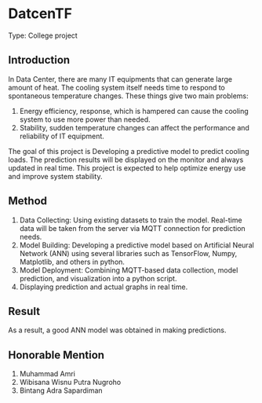 # DatcenTF
Type: College project
## Introduction

In Data Center, there are many IT equipments that can generate large amount of heat. The cooling system itself needs time to respond to spontaneous temperature changes. These things give two main problems:

1. Energy efficiency, response, which is hampered can cause the cooling system to use more power than needed.
2. Stability, sudden temperature changes can affect the performance and reliability of IT equipment.

The goal of this project is Developing a predictive model to predict cooling loads. The prediction results will be displayed on the monitor and always updated in real time. This project is expected to help optimize energy use and improve system stability.

## Method

1. Data Collecting: Using existing datasets to train the model. Real-time data will be taken from the server via MQTT connection for prediction needs.
2. Model Building: Developing a predictive model based on Artificial Neural Network (ANN) using several libraries such as TensorFlow, Numpy, Matplotlib, and others in python.
3. Model Deployment: Combining MQTT-based data collection, model prediction, and visualization into a python script.
4. Displaying prediction and actual graphs in real time.

## Result

As a result, a good ANN model was obtained in making predictions.

## Honorable Mention

1. Muhammad Amri
2. Wibisana Wisnu Putra Nugroho
3. Bintang Adra Sapardiman
